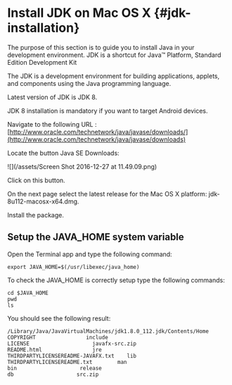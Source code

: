 # Install JDK on Mac OS X {#jdk-installation}

The purpose of this section is to guide you to install Java in your development environment. JDK is a shortcut for Java™ Platform, Standard Edition Development Kit

The JDK is a development environment for building applications, applets, and components using the Java programming language.

Latest version of JDK is JDK 8.

JDK 8 installation is mandatory if you want to target Android devices.

Navigate to the following URL :[http://www.oracle.com/technetwork/java/javase/downloads/](http://www.oracle.com/technetwork/java/javase/downloads)

Locate the button Java SE Downloads:

![](/assets/Screen Shot 2016-12-27 at 11.49.09.png)

Click on this button.

On the next page select the latest release for the Mac OS X platform: jdk-8u112-macosx-x64.dmg.

Install the package.

## Setup the JAVA\_HOME system variable

Open the Terminal app and type the following command:

```
export JAVA_HOME=$(/usr/libexec/java_home)
```

To check the JAVA\_HOME is correctly setup type the following commands:

```
cd $JAVA_HOME
pwd
ls
```

You should see the following result:

```
/Library/Java/JavaVirtualMachines/jdk1.8.0_112.jdk/Contents/Home
COPYRIGHT                include
LICENSE                    javafx-src.zip
README.html                jre
THIRDPARTYLICENSEREADME-JAVAFX.txt    lib
THIRDPARTYLICENSEREADME.txt        man
bin                    release
db                    src.zip
```



